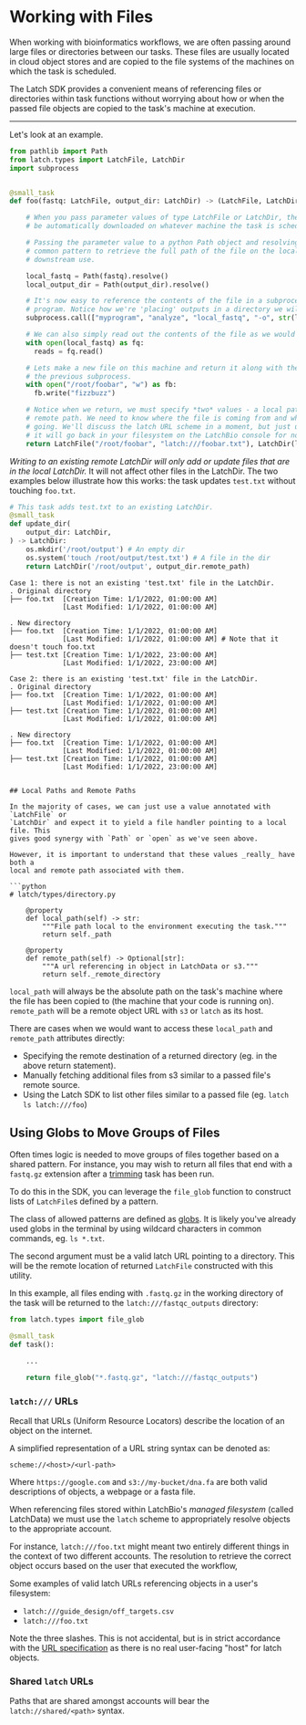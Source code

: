 # Working with Files

When working with bioinformatics workflows, we are often passing around large
files or directories between our tasks. These files are usually located in
cloud object stores and are copied to the file systems of the machines
on which the task is scheduled.

The Latch SDK provides a convenient means of referencing files or directories
within task functions without worrying about how or when the passed file objects
are copied to the task's machine at execution.

---

Let's look at an example.

```python
from pathlib import Path
from latch.types import LatchFile, LatchDir
import subprocess


@small_task
def foo(fastq: LatchFile, output_dir: LatchDir) -> (LatchFile, LatchDir):

    # When you pass parameter values of type LatchFile or LatchDir, the file will
    # be automatically downloaded on whatever machine the task is scheduled on.

    # Passing the parameter value to a python Path object and resolving it is a
    # common pattern to retrieve the full path of the file on the local filesystem for
    # downstream use.

    local_fastq = Path(fastq).resolve()
    local_output_dir = Path(output_dir).resolve()

    # It's now easy to reference the contents of the file in a subprocessed
    # program. Notice how we're 'placing' outputs in a directory we will return.
    subprocess.call(["myprogram", "analyze", "local_fastq", "-o", str(local_output_dir)])

    # We can also simply read out the contents of the file as we would normally.
    with open(local_fastq) as fq:
      reads = fq.read()

    # Lets make a new file on this machine and return it along with the results of
    # the previous subprocess.
    with open("/root/foobar", "w") as fb:
      fb.write("fizzbuzz")

    # Notice when we return, we must specify *two* values - a local path and a
    # remote path. We need to know where the file is coming from and where it's
    # going. We'll discuss the latch URL scheme in a moment, but just understand
    # it will go back in your filesystem on the LatchBio console for now.
    return LatchFile("/root/foobar", "latch:///foobar.txt"), LatchDir(local_output_dir, output_dir.remote_path)
```
_Writing to an existing remote LatchDir will only add or update files that are in the local LatchDir._ It will not affect other files in the LatchDir. The two examples below illustrate how this works: the task updates `test.txt` without touching `foo.txt`.
```python 
# This task adds test.txt to an existing LatchDir.
@small_task
def update_dir(
    output_dir: LatchDir,
) -> LatchDir:
    os.mkdir('/root/output') # An empty dir
    os.system('touch /root/output/test.txt') # A file in the dir
    return LatchDir('/root/output', output_dir.remote_path)
```
```
Case 1: there is not an existing 'test.txt' file in the LatchDir.
. Original directory
├── foo.txt  [Creation Time: 1/1/2022, 01:00:00 AM]
             [Last Modified: 1/1/2022, 01:00:00 AM]

. New directory
├── foo.txt  [Creation Time: 1/1/2022, 01:00:00 AM]
             [Last Modified: 1/1/2022, 01:00:00 AM] # Note that it doesn't touch foo.txt
├── test.txt [Creation Time: 1/1/2022, 23:00:00 AM]
             [Last Modified: 1/1/2022, 23:00:00 AM]
```
```
Case 2: there is an existing 'test.txt' file in the LatchDir.
. Original directory
├── foo.txt  [Creation Time: 1/1/2022, 01:00:00 AM]
             [Last Modified: 1/1/2022, 01:00:00 AM]
├── test.txt [Creation Time: 1/1/2022, 01:00:00 AM]
             [Last Modified: 1/1/2022, 01:00:00 AM]

. New directory
├── foo.txt  [Creation Time: 1/1/2022, 01:00:00 AM]
             [Last Modified: 1/1/2022, 01:00:00 AM]
├── test.txt [Creation Time: 1/1/2022, 01:00:00 AM]
             [Last Modified: 1/1/2022, 23:00:00 AM]
```
```

## Local Paths and Remote Paths

In the majority of cases, we can just use a value annotated with `LatchFile` or
`LatchDir` and expect it to yield a file handler pointing to a local file. This
gives good synergy with `Path` or `open` as we've seen above.

However, it is important to understand that these values _really_ have both a
local and remote path associated with them.

```python
# latch/types/directory.py

    @property
    def local_path(self) -> str:
        """File path local to the environment executing the task."""
        return self._path

    @property
    def remote_path(self) -> Optional[str]:
        """A url referencing in object in LatchData or s3."""
        return self._remote_directory

```

`local_path` will always be the absolute path on the task's machine where the
file has been copied to (the machine that your code is running on).  
`remote_path` will be a remote object URL with `s3` or `latch` as its host.

There are cases when we would want
to access these `local_path` and `remote_path` attributes directly:

* Specifying the remote destination of a returned directory (eg. in the above return statement).
* Manually fetching additional files from s3 similar to a passed file's remote source.
* Using the Latch SDK to list other files similar to a passed file (eg. `latch ls latch:///foo`)

## Using Globs to Move Groups of Files

Often times logic is needed to move groups of files together based on a shared
pattern. For instance, you may wish to return all files that end with a
`fastq.gz` extension after a
[trimming](https://bmcbioinformatics.biomedcentral.com/articles/10.1186/s12859-016-1069-7#:~:text=Trimming%20of%20adapter%20sequences%20from,previously%20published%20adapter%20trimming%20tools.)
task has been run.

To do this in the SDK, you can leverage the `file_glob` function to construct
lists of `LatchFile`s defined by a pattern.

The class of allowed patterns are defined as
[globs](https://en.wikipedia.org/wiki/Glob_(programming)). It is likely you've
already used globs in the terminal by using wildcard characters in common
commands, eg. `ls *.txt`.

The second argument must be a valid latch URL pointing to a directory. This will
be the remote location of returned `LatchFile` constructed with this utility.

In this example, all files ending with `.fastq.gz` in the working directory of
the task will be returned to the `latch:///fastqc_outputs` directory:

```python
from latch.types import file_glob

@small_task
def task():

    ...

    return file_glob("*.fastq.gz", "latch:///fastqc_outputs")
```

### `latch:///` URLs

Recall that URLs (Uniform Resource Locators) describe the location of an object
on the internet.

A simplified representation of a URL string syntax can be denoted as:

```text
scheme://<host>/<url-path>
```

Where `https://google.com` and `s3://my-bucket/dna.fa` are both valid descriptions of
objects, a webpage or a fasta file.

When referencing files stored within LatchBio's _managed filesystem_ (called
LatchData) we must use the `latch` scheme to appropriately resolve objects to
the appropriate account.

For instance, `latch:///foo.txt` might meant two entirely different things in
the context of two different accounts. The resolution to retrieve the correct
object occurs based on the user that executed the workflow,

Some examples of valid latch URLs referencing objects in a user's filesystem:

* `latch:///guide_design/off_targets.csv`
* `latch:///foo.txt`

Note the three slashes. This is not accidental, but is in strict accordance with
the [URL specification](https://www.ietf.org/rfc/rfc1738.txt) as there is no
real user-facing "host" for latch objects.

### Shared `latch` URLs

Paths that are shared amongst accounts will bear the `latch://shared/<path>`
syntax.
